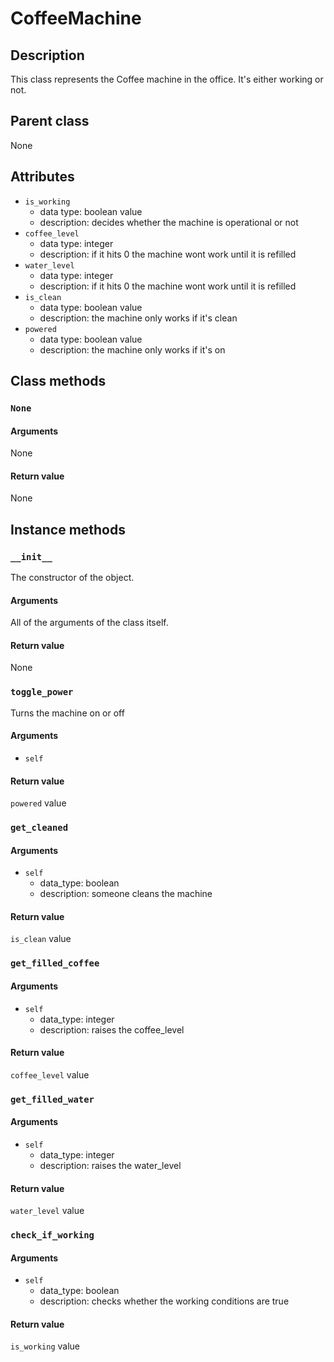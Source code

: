 # CoffeeMachine

## Description
This class represents the Coffee machine in the office.
It's either working or not.
## Parent class
None

## Attributes

* ```is_working```
  * data type: boolean value
  * description: decides whether the machine is operational or not
* ```coffee_level```
  * data type: integer
  * description: if it hits 0 the machine wont work until it is refilled
* ```water_level```
   * data type: integer
   * description: if it hits 0 the machine wont work until it is refilled
* ```is_clean```
  * data type: boolean value
  * description: the machine only works if it's clean
* ```powered```
  * data type: boolean value
  * description: the machine only works if it's on

## Class methods

### ```None```

#### Arguments
None

#### Return value

None

## Instance methods

### ```__init__```
The constructor of the object.

#### Arguments

All of the arguments of the class itself.

#### Return value
None

### ```toggle_power```

Turns the machine on or off

#### Arguments
* ```self```


#### Return value
```powered``` value

### ```get_cleaned```

#### Arguments
* ```self```
  * data_type: boolean
  * description: someone cleans the machine

#### Return value
```is_clean``` value

### ```get_filled_coffee```

#### Arguments
* ```self```
  * data_type: integer
  * description: raises the coffee_level

#### Return value
```coffee_level``` value

### ```get_filled_water```

#### Arguments
* ```self```
  * data_type: integer
  * description: raises the water_level

#### Return value
```water_level``` value

### ```check_if_working```

#### Arguments
* ```self ```
  * data_type: boolean
  * description: checks whether the working conditions are true

#### Return value
```is_working``` value
